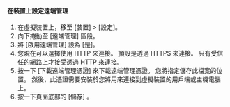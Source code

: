 
#### <a name="to-configure-remote-management-on-the-device"></a>在裝置上設定遠端管理
1. 在虛擬裝置上，移至 [裝置] > [設定]。
2. 向下捲動至 [遠端管理]  區段。
3. 將 [啟用遠端管理] 設為 [是]。
4. 您現在可以選擇使用 HTTP 來連接。 預設是透過 HTTPS 來連接。 只有受信任的網路上才接受透過 HTTP 來連接。
5. 按一下 [下載遠端管理憑證]  來下載遠端管理憑證。 您將指定儲存此檔案的位置。 然後，此憑證需要安裝於您將用來連接到虛擬裝置的用戶端或主機電腦上。
6. 按一下頁面底部的 [儲存]  。

